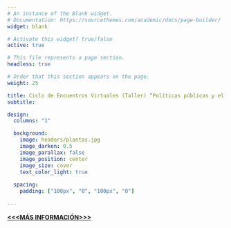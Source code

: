 ```yaml
---
# An instance of the Blank widget.
# Documentation: https://sourcethemes.com/academic/docs/page-builder/
widget: blank

# Activate this widget? true/false
active: true

# This file represents a page section.
headless: true

# Order that this section appears on the page.
weight: 25

title: Ciclo de Encuentros Virtuales (Taller) “Políticas públicas y el rol del sector privado en el desarrollo de los bioinsumos agrícolas. Caso Argentina”
subtitle:

design:
  columns: "1"

  background:
    image: headers/plantas.jpg
    image_darken: 0.5
    image_parallax: false
    image_position: center
    image_size: cover
    text_color_light: true
  
  spacing:
    padding: ["100px", "0", "100px", "0"]
    
--- 
```


[**<<<MÁS INFORMACIÓN>>>**](./bioeconomia/)


